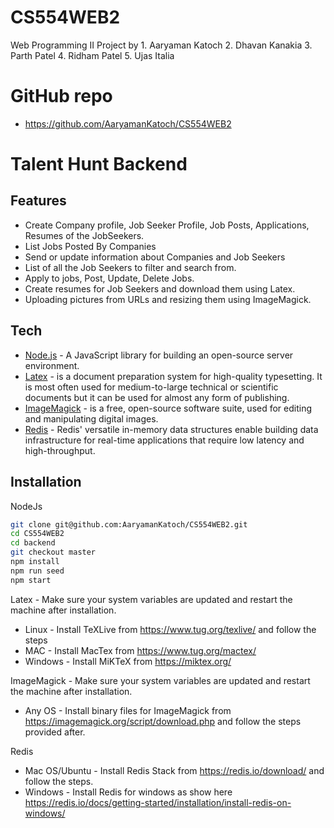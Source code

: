 # CS554WEB2
Web Programming II Project by 1. Aaryaman Katoch 2. Dhavan Kanakia 3. Parth Patel 4. Ridham Patel 5. Ujas Italia

# GitHub repo

- https://github.com/AaryamanKatoch/CS554WEB2

# Talent Hunt Backend
## Features

- Create Company profile, Job Seeker Profile, Job Posts, Applications, Resumes of the JobSeekers.
- List Jobs Posted By Companies
- Send or update information about Companies and Job Seekers
- List of all the Job Seekers to filter and search from.
- Apply to jobs, Post, Update, Delete Jobs.
- Create resumes for Job Seekers and download them using Latex.
- Uploading pictures from URLs and resizing them using ImageMagick.

## Tech

- [Node.js](https://nodejs.org/en/) - A JavaScript library for building an open-source server environment.
- [Latex](https://www.latex-project.org/get/) - is a document preparation system for high-quality typesetting. It is most often used for medium-to-large technical or scientific documents but it can be used for almost any form of publishing.
- [ImageMagick](https://imagemagick.org/index.php) - is a free, open-source software suite, used for editing and manipulating digital images.
- [Redis](https://redis.io/) - Redis' versatile in-memory data structures enable building data infrastructure for real-time applications that require low latency and high-throughput. 

## Installation

NodeJs
```sh
git clone git@github.com:AaryamanKatoch/CS554WEB2.git
cd CS554WEB2
cd backend 
git checkout master
npm install
npm run seed
npm start
```

Latex - Make sure your system variables are updated and restart the machine after installation.
- Linux - Install TeXLive from https://www.tug.org/texlive/ and follow the steps
- MAC - Install MacTex from https://www.tug.org/mactex/
- Windows - Install MiKTeX from https://miktex.org/

ImageMagick - Make sure your system variables are updated and restart the machine after installation.
- Any OS - Install binary files for ImageMagick from https://imagemagick.org/script/download.php and follow the steps provided after.

Redis
- Mac OS/Ubuntu - Install Redis Stack from https://redis.io/download/ and follow the steps.
- Windows - Install Redis for windows as show here https://redis.io/docs/getting-started/installation/install-redis-on-windows/

